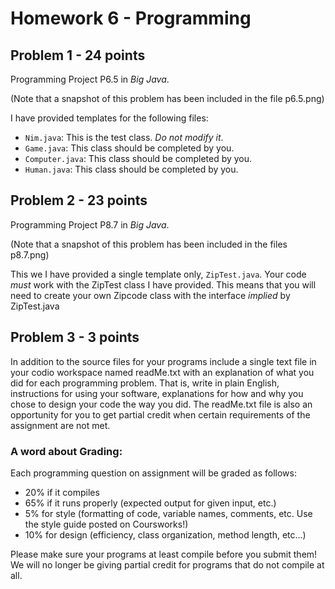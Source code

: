 # Homework 6 - Programming

## Problem 1 - 24 points
Programming Project P6.5 in *Big Java*.

(Note that a snapshot of this problem has been included in the file p6.5.png)

I have provided templates for the following files:

* `Nim.java`: This is the test class. *Do not modify it*.
* `Game.java`: This class should be completed by you.
* `Computer.java`: This class should be completed by you.
* `Human.java`: This class should be completed by you.

## Problem 2 - 23 points
Programming Project P8.7 in *Big Java*.

(Note that a snapshot of this problem has been included in the files p8.7.png)

This we I have provided a single template only, `ZipTest.java`. Your code *must* work with the ZipTest class I have provided. This means that you will need to create your own Zipcode class with the interface *implied* by ZipTest.java

## Problem 3 - 3 points

In addition to the source files for your programs include a single text file in your codio workspace named readMe.txt with an explanation of what you did for each programming problem. That is, write in plain English, instructions for using your software, explanations for how and why you chose to design your code the way you did. The readMe.txt file is also an opportunity for you to get partial credit when certain requirements of the assignment are not met.

### A word about Grading:
Each programming question on assignment will be graded as follows:

* 20% if it compiles
* 65% if it runs properly (expected output for given input, etc.)
* 5% for style (formatting of code, variable names, comments, etc. Use the style guide posted on Coursworks!)
* 10% for design (efficiency, class  organization, method length, etc...)

Please make sure your programs at least compile before you submit them! We will no longer be giving partial credit for programs that do not compile at all.